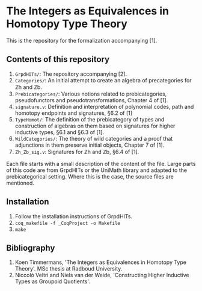 # The Integers as Equivalences in Homotopy Type Theory
This is the repository for the formalization accompanying [1].


## Contents of this repository
1. `GrpdHITs/`: The repository accompanying [2].
1. `Categories/`: An initial attempt to create an algebra of precategories for ℤh and ℤb.
1. `Prebicategories/`: Various notions related to prebicategories, pseudofunctors and pseudotransformations, Chapter 4 of [1].
1. `signature.v`: Definition and interpretation of polynomial codes, path and homotopy endpoints and signatures, §6.2 of [1]
1. `TypeHomot/`: The definition of the prebicategory of types and construction of algebras on them based on signatures for higher inductive types, §6.1 and §6.3 of [1].
1. `WildCategories/`: The theory of wild categories and a proof that adjunctions in them preserve initial objects, Chapter 7 of [1].
1. `Zh_Zb_sig.v`: Signatures for ℤh and ℤb, §6.4 of [1].


Each file starts with a small description of the content of the file. Large parts of this code are from GrpdHITs or the UniMath library and adapted to the prebicategorical setting. Where this is the case, the source files are mentioned.


## Installation
1. Follow the installation instructions of GrpdHITs.
1. `coq_makefile -f _CoqProject -o Makefile`
1. `make`

## Bibliography

1. Koen Timmermans, 'The Integers as Equivalences in Homotopy Type Theory'. MSc thesis at Radboud University.
1. Niccolò Veltri and Niels van der Weide, 'Constructing Higher Inductive Types as Groupoid Quotients'.
